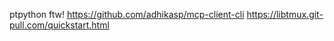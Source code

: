 ptpython ftw!
https://github.com/adhikasp/mcp-client-cli
https://libtmux.git-pull.com/quickstart.html
